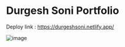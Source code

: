 # Durgesh Soni Portfolio

Deploy link : https://durgeshsoni.netlify.app/


![image](https://user-images.githubusercontent.com/81063456/174009244-ec199062-193c-467c-8f2a-17cc887d27a1.png)

